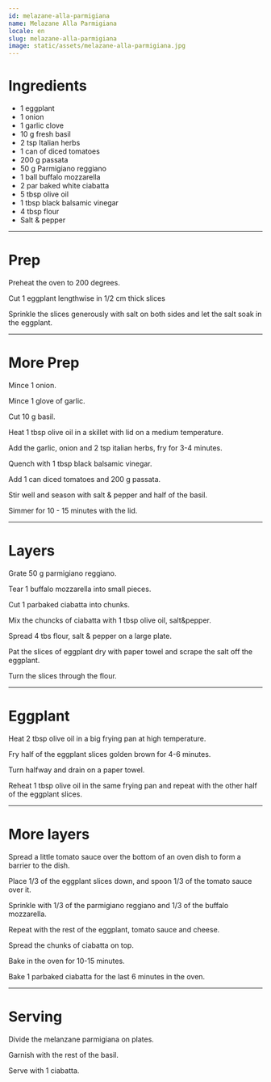 ```yaml
---
id: melazane-alla-parmigiana
name: Melazane Alla Parmigiana 
locale: en
slug: melazane-alla-parmigiana
image: static/assets/melazane-alla-parmigiana.jpg
---
```


# Ingredients

- 1 eggplant
- 1 onion
- 1 garlic clove
- 10 g fresh basil
- 2 tsp Italian herbs
- 1 can of diced tomatoes
- 200 g passata
- 50 g Parmigiano reggiano
- 1 ball buffalo mozzarella 
- 2 par baked white ciabatta
- 5 tbsp olive oil
- 1 tbsp black balsamic vinegar
- 4 tbsp flour
- Salt & pepper

---

# Prep

Preheat the oven to 200 degrees.

Cut 1 eggplant lengthwise in 1/2 cm thick slices 

Sprinkle the slices generously with salt on both sides and let the salt soak in the eggplant.

---

# More Prep

Mince 1 onion.

Mince 1 glove of garlic.

Cut 10 g basil.

Heat 1 tbsp olive oil in a skillet with lid on a medium temperature.

Add the garlic, onion and 2 tsp italian herbs, fry for 3-4 minutes.

Quench with 1 tbsp black balsamic vinegar.

Add 1 can diced tomatoes and 200 g passata.

Stir well and season with salt & pepper and half of the basil. 

Simmer for 10 - 15 minutes with the lid.

---

# Layers

Grate 50 g parmigiano reggiano.

Tear 1 buffalo mozzarella into small pieces.

Cut 1 parbaked ciabatta into chunks.

Mix the chuncks of ciabatta with 1 tbsp olive oil, salt&pepper.

Spread 4 tbs flour, salt & pepper on a large plate.

Pat the slices of eggplant dry with paper towel and scrape the salt off the eggplant.

Turn the slices through the flour.

---

# Eggplant

Heat 2 tbsp olive oil in a big frying pan at high temperature.

Fry half of the eggplant slices golden brown for 4-6 minutes.

Turn halfway and drain on a paper towel.

Reheat 1 tbsp olive oil in the same frying pan and repeat with the other half of the eggplant slices.

---

# More layers

Spread a little tomato sauce over the bottom of an oven dish to form a barrier to the dish.

Place 1/3 of the eggplant slices down, and spoon 1/3 of the tomato sauce over it.

Sprinkle with 1/3 of the parmigiano reggiano and 1/3 of the buffalo mozzarella.

Repeat with the rest of the eggplant, tomato sauce and cheese.

Spread the chunks of ciabatta on top.

Bake in the oven for 10-15 minutes.

Bake 1 parbaked ciabatta for the last 6 minutes in the oven.

---

# Serving

Divide the melanzane parmigiana on plates.

Garnish with the rest of the basil.

Serve with 1 ciabatta.
